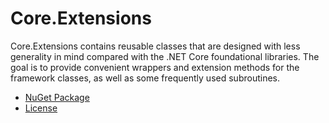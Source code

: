 # Core.Extensions
Core.Extensions contains reusable classes that are designed with less generality in mind compared with the .NET Core foundational libraries. The goal is to provide convenient wrappers and extension methods for the framework classes, as well as some frequently used subroutines.

- [NuGet Package](https://www.nuget.org/packages/Core.Extensions/)
- [License](License.txt)
